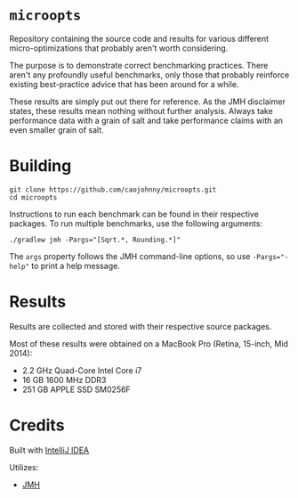 # `microopts`

Repository containing the source code and results for
various different micro-optimizations that probably aren't
worth considering.

The purpose is to demonstrate correct benchmarking
practices. There aren't any profoundly useful benchmarks,
only those that probably reinforce existing best-practice
advice that has been around for a while.

These results are simply put out there for reference. As
the JMH disclaimer states, these results mean nothing
without further analysis. Always take performance data
with a grain of salt and take performance claims with an
even smaller grain of salt.

# Building

``` shell
git clone https://github.com/caojohnny/microopts.git
cd microopts
```

Instructions to run each benchmark can be found in their
respective packages. To run multiple benchmarks, use the
following arguments:

```shell
./gradlew jmh -Pargs="[Sqrt.*, Rounding.*]"
```

The `args` property follows the JMH command-line options,
so use `-Pargs="-help"` to print a help message.

# Results

Results are collected and stored with their respective
source packages.

Most of these results were obtained on a MacBook Pro
(Retina, 15-inch, Mid 2014):

  * 2.2 GHz Quad-Core Intel Core i7
  * 16 GB 1600 MHz DDR3
  * 251 GB APPLE SSD SM0256F

# Credits

Built with [IntelliJ IDEA](https://www.jetbrains.com/idea/)

Utilizes:

  * [JMH](https://openjdk.java.net/projects/code-tools/jmh/)
